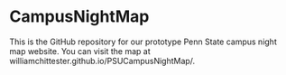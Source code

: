 # CampusNightMap

This is the GitHub repository for our prototype Penn State campus night map website. You can visit the map at williamchittester.github.io/PSUCampusNightMap/.
